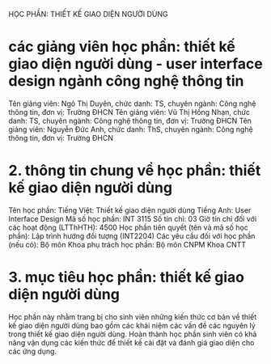 HỌC PHẦN: THIẾT KẾ GIAO DIỆN NGƯỜI DÙNG
# các giảng viên học phần: thiết kế giao diện người dùng - user interface design ngành công nghệ thông tin
Tên giảng viên: Ngô Thị Duyên, chức danh: TS, chuyên ngành: Công nghệ thông tin, đơn vị: Trường ĐHCN
Tên giảng viên: Vũ Thị Hồng Nhạn, chức danh: TS, chuyên ngành: Công nghệ thông tin, đơn vị: Trường ĐHCN
Tên giảng viên: Nguyễn Đức Anh, chức danh: ThS, chuyên ngành: Công nghệ thông tin, đơn vị: Trường ĐHCN
# 2. thông tin chung về học phần: thiết kế giao diện người dùng
Tên học phần:
Tiếng Việt: Thiết kế giao diện người dùng Tiếng Anh: User Interface Design
Mã số học phần: INT 3115 Số tín chỉ: 03 Giờ tín chỉ đối với các hoạt động (LTThHTH): 4500 Học phần tiên quyết (tên và mã số học phần): Lập trình hướng đối tượng (INT2204) Các yêu cầu đối với học phần (nếu có): Bộ môn Khoa phụ trách học phần: Bộ môn CNPM Khoa CNTT
# 3. mục tiêu học phần: thiết kế giao diện người dùng
Học phần này nhằm trang bị cho sinh viên những kiến thức cơ bản về thiết kế giao diện người dùng bao gồm các khái niệm các vấn đề các nguyên lý trong thiết kế giao diện người dùng. Hoàn thành học phần sinh viên có khả năng vận dụng các kiến thức để thiết kế cài đặt và đánh giá giao diện cho các ứng dụng.

